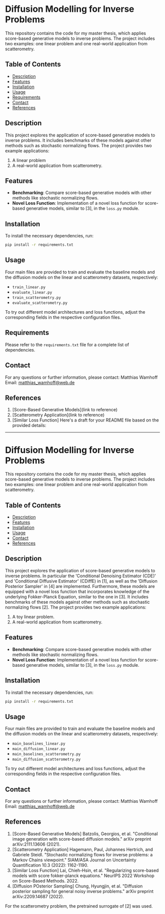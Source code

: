 # Diffusion Modelling for Inverse Problems

This repository contains the code for my master thesis, which applies score-based generative models to inverse problems. The project includes two examples: one linear problem and one real-world application from scatterometry.

## Table of Contents
- [Description](#description)
- [Features](#features)
- [Installation](#installation)
- [Usage](#usage)
- [Requirements](#requirements)
- [Contact](#contact)
- [References](#references)

## Description
This project explores the application of score-based generative models to inverse problems. It includes benchmarks of these models against other methods such as stochastic normalizing flows. The project provides two example applications:
1. A linear problem
2. A real-world application from scatterometry.

## Features
- **Benchmarking**: Compare score-based generative models with other methods like stochastic normalizing flows.
- **Novel Loss Function**: Implementation of a novel loss function for score-based generative models, similar to [3], in the `loss.py` module.

## Installation
To install the necessary dependencies, run:
```bash
pip install -r requirements.txt
```

## Usage
Four main files are provided to train and evaluate the baseline models and the diffusion models on the linear and scatterometry datasets, respectively:
- `train_linear.py`
- `evaluate_linear.py`
- `train_scatterometry.py`
- `evaluate_scatterometry.py`

To try out different model architectures and loss functions, adjust the corresponding fields in the respective configuration files.

## Requirements
Please refer to the `requirements.txt` file for a complete list of dependencies.

## Contact
For any questions or further information, please contact:
Matthias Wamhoff  
Email: matthias_wamhoff@web.de

## References
1. [Score-Based Generative Models](link to reference)
2. [Scatterometry Application](link to reference)
3. [Similar Loss Function] Here's a draft for your README file based on the provided details:

---

# Diffusion Modelling for Inverse Problems

This repository contains the code for my master thesis, which applies score-based generative models to inverse problems. The project includes two examples: one linear problem and one real-world application from scatterometry.

## Table of Contents
- [Description](#description)
- [Features](#features)
- [Installation](#installation)
- [Usage](#usage)
- [Contact](#contact)
- [References](#references)

## Description
This project explores the application of score-based generative models to inverse problems. In particular the 'Conditional Denoising Estimator (CDE)' and 'Conditional Diffusive Estimator' (CDiffE) in [1], as well as the 'Diffusion Posterior Sampler' in [4] are implemented. Furthermore, these models are equipped with a novel loss function that incorporates knowledge of the underlying Fokker-Planck Equation, similar to the one in [3]. It includes benchmarks of these models against other methods such as stochastic normalizing flows [2]. The project provides two example applications:
1. A toy linear problem.
2. A real-world application from scatterometry.

## Features
- **Benchmarking**: Compare score-based generative models with other methods like stochastic normalizing flows.
- **Novel Loss Function**: Implementation of a novel loss function for score-based generative models, similar to [3], in the `loss.py` module.

## Installation
To install the necessary dependencies, run:
```bash
pip install -r requirements.txt
```

## Usage
Four main files are provided to train and evaluate the baseline models and the diffusion models on the linear and scatterometry datasets, respectively:
- `main_baselines_linear.py`
- `main_diffusion_linear.py`
- `main_baselines_scatterometry.py`
- `main_diffusion_scatterometry.py`

To try out different model architectures and loss functions, adjust the corresponding fields in the respective configuration files.

## Contact
For any questions or further information, please contact:
Matthias Wamhoff  
Email: matthias_wamhoff@web.de

## References
1. [Score-Based Generative Models] Batzolis, Georgios, et al. "Conditional image generation with score-based diffusion models." arXiv preprint arXiv:2111.13606 (2021).
2. [Scatterometry Application] Hagemann, Paul, Johannes Hertrich, and Gabriele Steidl. "Stochastic normalizing flows for inverse problems: a Markov Chains viewpoint." SIAM/ASA Journal on Uncertainty Quantification 10.3 (2022): 1162-1190.
3. [Similar Loss Function] Lai, Chieh-Hsin, et al. "Regularizing score-based models with score fokker-planck equations." NeurIPS 2022 Workshop on Score-Based Methods. 2022.
4. [Diffusion POsterior Sampling] Chung, Hyungjin, et al. "Diffusion posterior sampling for general noisy inverse problems." arXiv preprint arXiv:2209.14687 (2022).

For the scatterometry problem, the pretrained surrogate of [2] was used.


